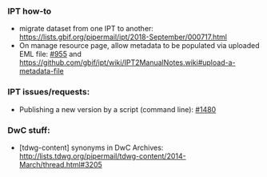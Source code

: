 ### IPT how-to

- migrate dataset from one IPT to another: 
https://lists.gbif.org/pipermail/ipt/2018-September/000717.html
- On manage resource page, allow metadata to be populated via uploaded EML file:
[#955](https://github.com/gbif/ipt/issues/955#issuecomment-163567695) and https://github.com/gbif/ipt/wiki/IPT2ManualNotes.wiki#upload-a-metadata-file

### IPT issues/requests:
- Publishing a new version by a script (command line): [#1480](https://github.com/gbif/ipt/issues/1480)


### DwC stuff:
- [tdwg-content] synonyms in DwC Archives: http://lists.tdwg.org/pipermail/tdwg-content/2014-March/thread.html#3205
